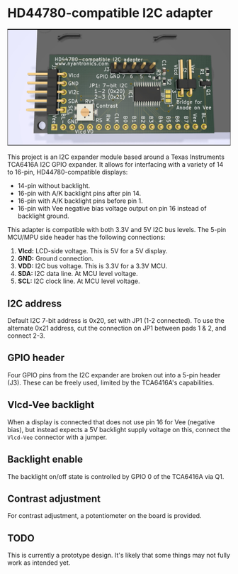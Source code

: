 # HD44780-compatible I2C adapter #

![](HD44780_i2c.jpg)

This project is an I2C expander module based around a Texas Instruments TCA6416A I2C GPIO expander. It allows for interfacing with a variety of 14 to 16-pin, HD44780-compatible displays:

- 14-pin without backlight.
- 16-pin with A/K backlight pins after pin 14.
- 16-pin with A/K backlight pins before pin 1.
- 16-pin with Vee negative bias voltage output on pin 16 instead of backlight ground.

This adapter is compatible with both 3.3V and 5V I2C bus levels. The 5-pin MCU/MPU side header has the following connections:

1. **Vlcd:** LCD-side voltage. This is 5V for a 5V display.
2. **GND:** Ground connection.
3. **VDD:** I2C bus voltage. This is 3.3V for a 3.3V MCU.
4. **SDA:** I2C data line. At MCU level voltage.
5. **SCL:** I2C clock line. At MCU level voltage.

## I2C address ##

Default I2C 7-bit address is 0x20, set with JP1 (1-2 connected). To use the alternate 0x21 address, cut the connection on JP1 between pads 1 & 2, and connect 2-3.

## GPIO header ##

Four GPIO pins from the I2C expander are broken out into a 5-pin header (J3). These can be freely used, limited by the TCA6416A's capabilities.

## Vlcd-Vee backlight ##

When a display is connected that does not use pin 16 for Vee (negative bias), but instead expects a 5V backlight supply voltage on this, connect the `Vlcd-Vee` connector with a jumper.

## Backlight enable ##

The backlight on/off state is controlled by GPIO 0 of the TCA6416A via Q1.

## Contrast adjustment ##

For contrast adjustment, a potentiometer on the board is provided.

## TODO ##

This is currently a prototype design. It's likely that some things may not fully work as intended yet.